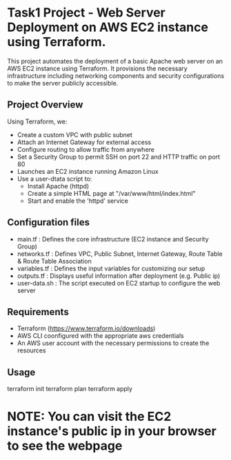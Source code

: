 # Task1 Project - Web Server Deployment on AWS EC2 instance using Terraform.
 
This project automates the deployment of a basic Apache web server on an AWS EC2 instance using Terraform. It provisions the necessary infrastructure including networking components and security configurations to make the server publicly accessible.


## Project Overview
Using Terraform, we:

- Create a custom VPC with public subnet
- Attach an Internet Gateway for external access
- Configure routing to allow traffic from anywhere
- Set a Security Group to permit SSH on port 22 and HTTP traffic on port 80
- Launches an EC2 instance running Amazon Linux
- Use a user-dtata script to:
  - Install Apache (httpd)
  - Create a simple HTML page at "/var/www/html/index.html"
  - Start and enable the 'httpd' service


## Configuration files

- main.tf : Defines the core infrastructure (EC2 instance and Security Group) 
- networks.tf : Defines VPC, Public Subnet, Internet Gateway, Route Table & Route Table Association 
- variables.tf : Defines the input variables for customizing our setup
- outputs.tf : Displays useful information after deployment (e.g. Public ip)
- user-data.sh : The script executed on EC2 startup to configure the web server


## Requirements

- Terraform (https://www.terraform.io/downloads)
- AWS CLI coonfigured with the appropriate aws credentials
- An AWS user account with the necessary permissions to create the resources


## Usage

terraform init
terraform plan
terraform apply

# NOTE: You can visit the EC2 instance's public ip in your browser to see the webpage

